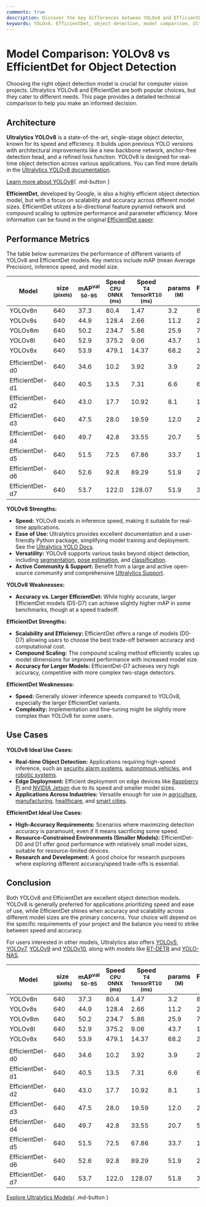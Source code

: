 ```yaml
---
comments: true
description: Discover the key differences between YOLOv8 and EfficientDet for object detection. Compare performance, accuracy, speed, use cases, and scalability.
keywords: YOLOv8, EfficientDet, object detection, model comparison, Ultralytics, real-time detection, accuracy, scalability, AI models, computer vision
---
```


# Model Comparison: YOLOv8 vs EfficientDet for Object Detection

<script async src="https://cdn.jsdelivr.net/npm/chart.js@3.9.1/dist/chart.min.js"></script>
<script defer src="../../javascript/benchmark.js"></script>

<canvas id="modelComparisonChart" width="1024" height="400" active-models='["YOLOv8", "EfficientDet"]'></canvas>

Choosing the right object detection model is crucial for computer vision projects. Ultralytics YOLOv8 and EfficientDet are both popular choices, but they cater to different needs. This page provides a detailed technical comparison to help you make an informed decision.

## Architecture

**Ultralytics YOLOv8** is a state-of-the-art, single-stage object detector, known for its speed and efficiency. It builds upon previous YOLO versions with architectural improvements like a new backbone network, anchor-free detection head, and a refined loss function. YOLOv8 is designed for real-time object detection across various applications. You can find more details in the [Ultralytics YOLOv8 documentation](https://docs.ultralytics.com/models/yolov8/).

[Learn more about YOLOv8](https://docs.ultralytics.com/models/yolov8/){ .md-button }

**EfficientDet**, developed by Google, is also a highly efficient object detection model, but with a focus on scalability and accuracy across different model sizes. EfficientDet utilizes a bi-directional feature pyramid network and compound scaling to optimize performance and parameter efficiency. More information can be found in the original [EfficientDet paper](https://arxiv.org/abs/1911.09070).

## Performance Metrics

The table below summarizes the performance of different variants of YOLOv8 and EfficientDet models. Key metrics include mAP (mean Average Precision), inference speed, and model size.

| Model           | size<br><sup>(pixels) | mAP<sup>val<br>50-95 | Speed<br><sup>CPU ONNX<br>(ms) | Speed<br><sup>T4 TensorRT10<br>(ms) | params<br><sup>(M) | FLOPs<br><sup>(B) |
| --------------- | --------------------- | -------------------- | ------------------------------ | ----------------------------------- | ------------------ | ----------------- |
| YOLOv8n         | 640                   | 37.3                 | 80.4                           | 1.47                                | 3.2                | 8.7               |
| YOLOv8s         | 640                   | 44.9                 | 128.4                          | 2.66                                | 11.2               | 28.6              |
| YOLOv8m         | 640                   | 50.2                 | 234.7                          | 5.86                                | 25.9               | 78.9              |
| YOLOv8l         | 640                   | 52.9                 | 375.2                          | 9.06                                | 43.7               | 165.2             |
| YOLOv8x         | 640                   | 53.9                 | 479.1                          | 14.37                               | 68.2               | 257.8             |
|                 |                       |                      |                                |                                     |                    |                   |
| EfficientDet-d0 | 640                   | 34.6                 | 10.2                           | 3.92                                | 3.9                | 2.54              |
| EfficientDet-d1 | 640                   | 40.5                 | 13.5                           | 7.31                                | 6.6                | 6.1               |
| EfficientDet-d2 | 640                   | 43.0                 | 17.7                           | 10.92                               | 8.1                | 11.0              |
| EfficientDet-d3 | 640                   | 47.5                 | 28.0                           | 19.59                               | 12.0               | 24.9              |
| EfficientDet-d4 | 640                   | 49.7                 | 42.8                           | 33.55                               | 20.7               | 55.2              |
| EfficientDet-d5 | 640                   | 51.5                 | 72.5                           | 67.86                               | 33.7               | 130.0             |
| EfficientDet-d6 | 640                   | 52.6                 | 92.8                           | 89.29                               | 51.9               | 226.0             |
| EfficientDet-d7 | 640                   | 53.7                 | 122.0                          | 128.07                              | 51.9               | 325.0             |

**YOLOv8 Strengths:**

- **Speed:** YOLOv8 excels in inference speed, making it suitable for real-time applications.
- **Ease of Use:** Ultralytics provides excellent documentation and a user-friendly Python package, simplifying model training and deployment. See the [Ultralytics YOLO Docs](https://docs.ultralytics.com/guides/).
- **Versatility:** YOLOv8 supports various tasks beyond object detection, including [segmentation](https://docs.ultralytics.com/tasks/segment/), [pose estimation](https://docs.ultralytics.com/tasks/pose/), and [classification](https://docs.ultralytics.com/tasks/classify/).
- **Active Community & Support:** Benefit from a large and active open-source community and comprehensive [Ultralytics Support](https://www.ultralytics.com/support).

**YOLOv8 Weaknesses:**

- **Accuracy vs. Larger EfficientDet:** While highly accurate, larger EfficientDet models (D5-D7) can achieve slightly higher mAP in some benchmarks, though at a speed tradeoff.

**EfficientDet Strengths:**

- **Scalability and Efficiency:** EfficientDet offers a range of models (D0-D7) allowing users to choose the best trade-off between accuracy and computational cost.
- **Compound Scaling:** The compound scaling method efficiently scales up model dimensions for improved performance with increased model size.
- **Accuracy for Larger Models:** EfficientDet-D7 achieves very high accuracy, competitive with more complex two-stage detectors.

**EfficientDet Weaknesses:**

- **Speed:** Generally slower inference speeds compared to YOLOv8, especially the larger EfficientDet variants.
- **Complexity:** Implementation and fine-tuning might be slightly more complex than YOLOv8 for some users.

## Use Cases

**YOLOv8 Ideal Use Cases:**

- **Real-time Object Detection:** Applications requiring high-speed inference, such as [security alarm systems](https://www.ultralytics.com/blog/security-alarm-system-projects-with-ultralytics-yolov8), [autonomous vehicles](https://www.ultralytics.com/solutions/ai-in-self-driving), and [robotic systems](https://www.ultralytics.com/glossary/robotics).
- **Edge Deployment:** Efficient deployment on edge devices like [Raspberry Pi](https://docs.ultralytics.com/guides/raspberry-pi/) and [NVIDIA Jetson](https://docs.ultralytics.com/guides/nvidia-jetson/) due to its speed and smaller model sizes.
- **Applications Across Industries:** Versatile enough for use in [agriculture](https://www.ultralytics.com/solutions/ai-in-agriculture), [manufacturing](https://www.ultralytics.com/solutions/ai-in-manufacturing), [healthcare](https://www.ultralytics.com/solutions/ai-in-healthcare), and [smart cities](https://www.ultralytics.com/blog/computer-vision-ai-in-smart-cities).

**EfficientDet Ideal Use Cases:**

- **High-Accuracy Requirements:** Scenarios where maximizing detection accuracy is paramount, even if it means sacrificing some speed.
- **Resource-Constrained Environments (Smaller Models):** EfficientDet-D0 and D1 offer good performance with relatively small model sizes, suitable for resource-limited devices.
- **Research and Development:** A good choice for research purposes where exploring different accuracy/speed trade-offs is essential.

## Conclusion

Both YOLOv8 and EfficientDet are excellent object detection models. YOLOv8 is generally preferred for applications prioritizing speed and ease of use, while EfficientDet shines when accuracy and scalability across different model sizes are the primary concerns. Your choice will depend on the specific requirements of your project and the balance you need to strike between speed and accuracy.

For users interested in other models, Ultralytics also offers [YOLOv5](https://docs.ultralytics.com/models/yolov5/), [YOLOv7](https://docs.ultralytics.com/models/yolov7/), [YOLOv9](https://docs.ultralytics.com/models/yolov9/) and [YOLOv10](https://docs.ultralytics.com/models/yolov10/), along with models like [RT-DETR](https://docs.ultralytics.com/models/rtdetr/) and [YOLO-NAS](https://docs.ultralytics.com/models/yolo-nas/).

| Model           | size<br><sup>(pixels) | mAP<sup>val<br>50-95 | Speed<br><sup>CPU ONNX<br>(ms) | Speed<br><sup>T4 TensorRT10<br>(ms) | params<br><sup>(M) | FLOPs<br><sup>(B) |
| --------------- | --------------------- | -------------------- | ------------------------------ | ----------------------------------- | ------------------ | ----------------- |
| YOLOv8n         | 640                   | 37.3                 | 80.4                           | 1.47                                | 3.2                | 8.7               |
| YOLOv8s         | 640                   | 44.9                 | 128.4                          | 2.66                                | 11.2               | 28.6              |
| YOLOv8m         | 640                   | 50.2                 | 234.7                          | 5.86                                | 25.9               | 78.9              |
| YOLOv8l         | 640                   | 52.9                 | 375.2                          | 9.06                                | 43.7               | 165.2             |
| YOLOv8x         | 640                   | 53.9                 | 479.1                          | 14.37                               | 68.2               | 257.8             |
|                 |                       |                      |                                |                                     |                    |                   |
| EfficientDet-d0 | 640                   | 34.6                 | 10.2                           | 3.92                                | 3.9                | 2.54              |
| EfficientDet-d1 | 640                   | 40.5                 | 13.5                           | 7.31                                | 6.6                | 6.1               |
| EfficientDet-d2 | 640                   | 43.0                 | 17.7                           | 10.92                               | 8.1                | 11.0              |
| EfficientDet-d3 | 640                   | 47.5                 | 28.0                           | 19.59                               | 12.0               | 24.9              |
| EfficientDet-d4 | 640                   | 49.7                 | 42.8                           | 33.55                               | 20.7               | 55.2              |
| EfficientDet-d5 | 640                   | 51.5                 | 72.5                           | 67.86                               | 33.7               | 130.0             |
| EfficientDet-d6 | 640                   | 52.6                 | 92.8                           | 89.29                               | 51.9               | 226.0             |
| EfficientDet-d7 | 640                   | 53.7                 | 122.0                          | 128.07                              | 51.9               | 325.0             |

[Explore Ultralytics Models](https://docs.ultralytics.com/models/){ .md-button }